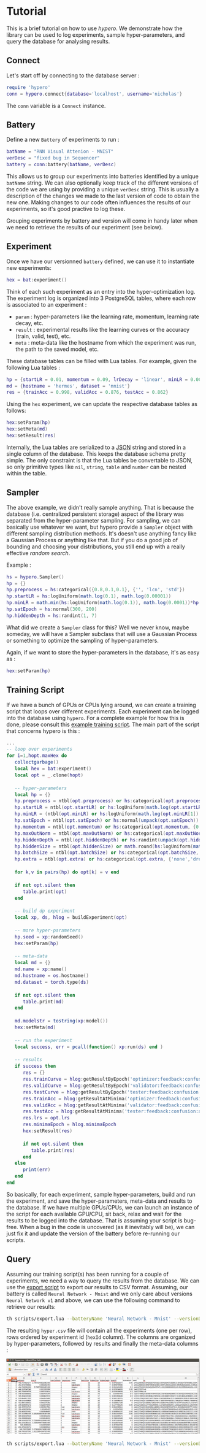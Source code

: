 # Tutorial

This is a brief tutorial on how to use *hypero*. 
We demonstrate how the library can be used to log experiments,
sample hyper-parameters, and query the database for analysing results.

## Connect

Let's start off by connecting to the database server :

```lua
require 'hypero'
conn = hypero.connect{database='localhost', username='nicholas'}
```

The `conn` variable is a `Connect` instance.

## Battery 

Define a new `Battery` of experiments to run :

```lua
batName = "RNN Visual Attenion - MNIST"
verDesc = "fixed bug in Sequencer"
battery = conn:battery(batName, verDesc)
```

This allows us to group our experiments into batteries identified by a unique `batName` string. 
We can also optionally keep track of the different versions of the 
code we are using by providing a unique `verDesc` string.
This is usually a description of the changes we made to the last version of code to obtain the new one.
Making changes to our code often influences the results of our experiments,
so it's good practive to log these.

Grouping experiments by battery and version will come in handy later 
when we need to retrieve the results of our experiment (see below).

## Experiment 

Once we have our versionned `battery` defined, we can use it to instantiate new experiments:

```lua
hex = bat:experiment()
```

Think of each such experiment as an entry into the hyper-optimization log.
The experiment log is organized into 3 PostgreSQL tables, where each row is associated to an experiment :
 
  * `param` : hyper-parameters like the learning rate, momentum, learning rate decay, etc.
  * `result` : experimental results like the learning curves or the accuracy (train, valid, test), etc.
  * `meta` : meta-data like the hostname from which the experiment was run, the path to the saved model, etc.

These database tables can be filled with Lua tables. 
For example, given the following Lua tables :

```lua
hp = {startLR = 0.01, momentum = 0.09, lrDecay = 'linear', minLR = 0.0001, satEpoch = 300}
md = {hostname = 'hermes', dataset = 'mnist'}
res = {trainAcc = 0.998, validAcc = 0.876, testAcc = 0.862}
```

Using the `hex` experiment, we can update the respective database tables as follows:

```lua
hex:setParam(hp)
hex:setMeta(md)
hex:setResult(res)
```

Internally, the Lua tables are serialized to a 
[JSON](https://en.wikipedia.org/wiki/JSON) string
and stored in a single column of the database.
This keeps the database schema pretty simple.
The only constraint is that the Lua tables be convertable 
to JSON, so only primitive types like `nil`, `string`, 
`table` and `number` can be nested within the table.

## Sampler 

The above example, we didn't really sample anything. 
That is because the database (i.e. centralized persistent storage) aspect of the 
library was separated from the hyper-parameter sampling.
For sampling, we can basically use whatever we want, 
but hypero provide a `Sampler` object with different sampling distribution methods.
It's doesn't use anything fancy like a Gaussian Process or anything like that.
But if you do a good job of bounding and choosing your distributions, 
you still end up with a really effective *random search*.

Example :

```lua
hs = hypero.Sampler()
hp = {}
hp.preprocess = hs:categorical({0.8,0.1,0.1}, {'', 'lcn', 'std'})
hp.startLR = hs:logUniform(math.log(0.1), math.log(0.00001))
hp.minLR = math.min(hs:logUniform(math.log(0.1)), math.log(0.0001))*hp.startLR, 0.000001)
hp.satEpoch = hs:normal(300, 200)
hp.hiddenDepth = hs:randint(1, 7)
```

What did we create a `Sampler` class for this? 
Well we never know, maybe someday, we will have a Sampler 
subclass that will use a Gaussian Process 
or something to optimize the sampling of hyper-parameters.

Again, if we want to store the hyper-parameters in the database, it's as easy as :

```lua
hex:setParam(hp)
```

## Training Script

If we have a bunch of GPUs or CPUs lying around, we can create 
a training script that loops over different experiments.
Each experiment can be logged into the database using `hypero`.
For a complete example for how this is done, please consult this 
[example training script](../examples/neuralnetwork.lua).
The main part of the script that concerns hypero is this :

```lua
...
-- loop over experiments
for i=1,hopt.maxHex do
   collectgarbage()
   local hex = bat:experiment()
   local opt = _.clone(hopt) 
   
   -- hyper-parameters
   local hp = {}
   hp.preprocess = ntbl(opt.preprocess) or hs:categorical(opt.preprocess, {'', 'lcn', 'std'})
   hp.startLR = ntbl(opt.startLR) or hs:logUniform(math.log(opt.startLR[1]), math.log(opt.startLR[2]))
   hp.minLR = (ntbl(opt.minLR) or hs:logUniform(math.log(opt.minLR[1]), math.log(opt.minLR[2])))*hp.startLR
   hp.satEpoch = ntbl(opt.satEpoch) or hs:normal(unpack(opt.satEpoch))
   hp.momentum = ntbl(opt.momentum) or hs:categorical(opt.momentum, {0,0.9,0.95})
   hp.maxOutNorm = ntbl(opt.maxOutNorm) or hs:categorical(opt.maxOutNorm, {0,1,2,4})
   hp.hiddenDepth = ntbl(opt.hiddenDepth) or hs:randint(unpack(opt.hiddenDepth))
   hp.hiddenSize = ntbl(opt.hiddenSize) or math.round(hs:logUniform(math.log(opt.hiddenSize[1]), math.log(opt.hiddenSize[2])))
   hp.batchSize = ntbl(opt.batchSize) or hs:categorical(opt.batchSize, {16,32,64})
   hp.extra = ntbl(opt.extra) or hs:categorical(opt.extra, {'none','dropout','batchnorm'})
   
   for k,v in pairs(hp) do opt[k] = v end
   
   if not opt.silent then
      table.print(opt)
   end

   -- build dp experiment
   local xp, ds, hlog = buildExperiment(opt)
   
   -- more hyper-parameters
   hp.seed = xp:randomSeed()
   hex:setParam(hp)
   
   -- meta-data
   local md = {}
   md.name = xp:name()
   md.hostname = os.hostname()
   md.dataset = torch.type(ds)
   
   if not opt.silent then
      table.print(md)
   end
   
   md.modelstr = tostring(xp:model())
   hex:setMeta(md)

   -- run the experiment
   local success, err = pcall(function() xp:run(ds) end )
   
   -- results
   if success then
      res = {}
      res.trainCurve = hlog:getResultByEpoch('optimizer:feedback:confusion:accuracy')
      res.validCurve = hlog:getResultByEpoch('validator:feedback:confusion:accuracy')
      res.testCurve = hlog:getResultByEpoch('tester:feedback:confusion:accuracy')
      res.trainAcc = hlog:getResultAtMinima('optimizer:feedback:confusion:accuracy')
      res.validAcc = hlog:getResultAtMinima('validator:feedback:confusion:accuracy')
      res.testAcc = hlog:getResultAtMinima('tester:feedback:confusion:accuracy')
      res.lrs = opt.lrs
      res.minimaEpoch = hlog.minimaEpoch
      hex:setResult(res)
      
      if not opt.silent then
         table.print(res)
      end
   else
      print(err)
   end
end
```

So basically, for each experiment, sample hyper-parameters, 
build and run the experiment, and save the hyper-parameters, 
meta-data and results to the database. 
If we have multiple GPUs/CPUs, we can launch an instance 
of the script for each available GPU/CPU, sit back, relax and 
wait for the results to be logged into the database.
That is assuming your script is bug-free. 
When a bug in the code is uncovered (as it inevitably will be), 
we can just fix it and update the version of the battery before re-running our scripts.

## Query

Assuming our training script(s) has been running for a couple of experiments,
we need a way to query the results from the database. 
We can use the [export script](../scripts/export.lua) to export our results 
to CSV format. Assuming, our battery is called `Neural Network - Mnist` and 
we only care about versions `Neural Network v1` and above, 
we can use the following command to retrieve our results:

```bash
th scripts/export.lua --batteryName 'Neural Network - Mnist' --versionDesc 'Neural Network v1'
```

The resulting `hyper.csv` file will contain all the experiments (one per row), 
rows ordered by experiment id (`hexId` column). 
The columns are organized by hyper-parameters, followed by results and finally the meta-data columns :

![](images/csv1.png)

```bash
th scripts/export.lua --batteryName 'Neural Network - Mnist' --versionDesc 'Neural Network v1' --metaNames 'hostname' --resultNames 'trainAcc,validAcc,testAcc'
```
